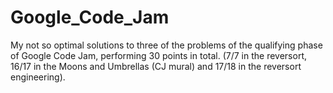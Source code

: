 # Google_Code_Jam
My not so optimal solutions to three of the problems of the qualifying phase of Google Code Jam, performing 30 points in total. (7/7 in the reversort, 16/17 in the Moons and Umbrellas (CJ mural) and 17/18 in the reversort engineering).
